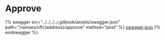 # Approve

{% swagger src="../../../../.gitbook/assets/swagger.json" path="/ramses/nft/{address}/approve" method="post" %}
[swagger.json](../../../../.gitbook/assets/swagger.json)
{% endswagger %}
